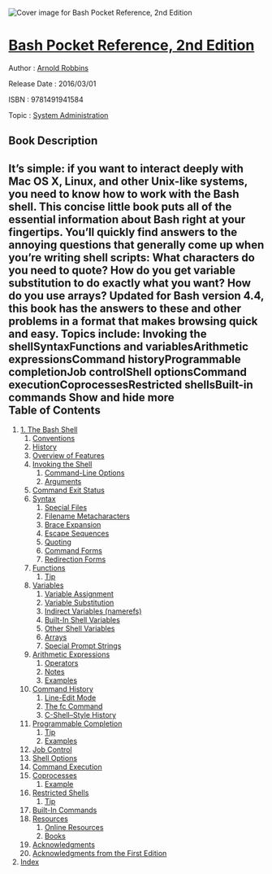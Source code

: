 ![Cover image for Bash Pocket Reference, 2nd Edition](https://imgdetail.ebookreading.net/cover/cover/system_admin/EB9781491941584.jpg)

[Bash Pocket Reference, 2nd Edition](https://ebookreading.net/view/book/Bash+Pocket+Reference%2C+2nd+Edition-EB9781491941584_1.html "Bash Pocket Reference, 2nd Edition")
====================================================================================================================

Author : [Arnold Robbins](https://ebookreading.net/search/author/Arnold+Robbins)

Release Date : 2016/03/01

ISBN : 9781491941584

Topic : [System Administration](https://ebookreading.net/search/category/system-administration)

Book Description
-----------------

 It’s simple: if you want to interact deeply with Mac OS X, Linux, and other Unix-like systems, you need to know how to work with the Bash shell. This concise little book puts all of the essential information about Bash right at your fingertips.
You’ll quickly find answers to the annoying questions that generally come up when you’re writing shell scripts: What characters do you need to quote? How do you get variable substitution to do exactly what you want? How do you use arrays? Updated for Bash version 4.4, this book has the answers to these and other problems in a format that makes browsing quick and easy.
Topics include:
Invoking the shellSyntaxFunctions and variablesArithmetic expressionsCommand historyProgrammable completionJob controlShell optionsCommand executionCoprocessesRestricted shellsBuilt-in commands        Show and hide more                
Table of Contents
-----------------

1. [1. The Bash Shell](https://ebookreading.net/view/book/Bash+Pocket+Reference%2C+2nd+Edition-EB9781491941584_4.html#unixnut4-CHP-4)
    1. [Conventions](https://ebookreading.net/view/book/Bash+Pocket+Reference%2C+2nd+Edition-EB9781491941584_4.html#I_sect11_d1e172)
    1. [History](https://ebookreading.net/view/book/Bash+Pocket+Reference%2C+2nd+Edition-EB9781491941584_4.html#history)
    1. [Overview of Features](https://ebookreading.net/view/book/Bash+Pocket+Reference%2C+2nd+Edition-EB9781491941584_4.html#unixnut4-CHP-4-SECT)
    1. [Invoking the Shell](https://ebookreading.net/view/book/Bash+Pocket+Reference%2C+2nd+Edition-EB9781491941584_4.html#unixnut4-CHP-4-SECT)
        1. [Command-Line Options](https://ebookreading.net/view/book/Bash+Pocket+Reference%2C+2nd+Edition-EB9781491941584_4.html#unixnut4-CHP-4-SECT)
        1. [Arguments](https://ebookreading.net/view/book/Bash+Pocket+Reference%2C+2nd+Edition-EB9781491941584_4.html#unixnut4-CHP-4-SECT)
    1. [Command Exit Status](https://ebookreading.net/view/book/Bash+Pocket+Reference%2C+2nd+Edition-EB9781491941584_4.html#exit-status)
    1. [Syntax](https://ebookreading.net/view/book/Bash+Pocket+Reference%2C+2nd+Edition-EB9781491941584_4.html#unixnut4-CHP-4-SECT)
        1. [Special Files](https://ebookreading.net/view/book/Bash+Pocket+Reference%2C+2nd+Edition-EB9781491941584_4.html#unixnut4-CHP-4-SECT)
        1. [Filename Metacharacters](https://ebookreading.net/view/book/Bash+Pocket+Reference%2C+2nd+Edition-EB9781491941584_4.html#unixnut4-CHP-4-SECT)
        1. [Brace Expansion](https://ebookreading.net/view/book/Bash+Pocket+Reference%2C+2nd+Edition-EB9781491941584_4.html#idm140567758075104)
        1. [Escape Sequences](https://ebookreading.net/view/book/Bash+Pocket+Reference%2C+2nd+Edition-EB9781491941584_4.html#escape-sequences)
        1. [Quoting](https://ebookreading.net/view/book/Bash+Pocket+Reference%2C+2nd+Edition-EB9781491941584_4.html#unixnut4-CHP-4-SECT)
        1. [Command Forms](https://ebookreading.net/view/book/Bash+Pocket+Reference%2C+2nd+Edition-EB9781491941584_4.html#unixnut4-CHP-4-SECT)
        1. [Redirection Forms](https://ebookreading.net/view/book/Bash+Pocket+Reference%2C+2nd+Edition-EB9781491941584_4.html#unixnut4-CHP-4-SECT)
    1. [Functions](https://ebookreading.net/view/book/Bash+Pocket+Reference%2C+2nd+Edition-EB9781491941584_4.html#unixnut4-CHP-4-SECT)
        1. [Tip](https://ebookreading.net/view/book/Bash+Pocket+Reference%2C+2nd+Edition-EB9781491941584_4.html#idm140567757449840)
    1. [Variables](https://ebookreading.net/view/book/Bash+Pocket+Reference%2C+2nd+Edition-EB9781491941584_4.html#unixnut4-CHP-4-SECT)
        1. [Variable Assignment](https://ebookreading.net/view/book/Bash+Pocket+Reference%2C+2nd+Edition-EB9781491941584_4.html#idm140567757433888)
        1. [Variable Substitution](https://ebookreading.net/view/book/Bash+Pocket+Reference%2C+2nd+Edition-EB9781491941584_4.html#unixnut4-CHP-4-SECT)
        1. [Indirect Variables (namerefs)](https://ebookreading.net/view/book/Bash+Pocket+Reference%2C+2nd+Edition-EB9781491941584_4.html#namerefs)
        1. [Built-In Shell Variables](https://ebookreading.net/view/book/Bash+Pocket+Reference%2C+2nd+Edition-EB9781491941584_4.html#unixnut4-CHP-4-SECT)
        1. [Other Shell Variables](https://ebookreading.net/view/book/Bash+Pocket+Reference%2C+2nd+Edition-EB9781491941584_4.html#unixnut4-CHP-4-SECT)
        1. [Arrays](https://ebookreading.net/view/book/Bash+Pocket+Reference%2C+2nd+Edition-EB9781491941584_4.html#unixnut4-CHP-4-SECT)
        1. [Special Prompt Strings](https://ebookreading.net/view/book/Bash+Pocket+Reference%2C+2nd+Edition-EB9781491941584_4.html#unixnut4-CHP-4-SECT)
    1. [Arithmetic Expressions](https://ebookreading.net/view/book/Bash+Pocket+Reference%2C+2nd+Edition-EB9781491941584_4.html#unixnut4-CHP-4-SECT)
        1. [Operators](https://ebookreading.net/view/book/Bash+Pocket+Reference%2C+2nd+Edition-EB9781491941584_4.html#unixnut4-CHP-4-SECT)
        1. [Notes](https://ebookreading.net/view/book/Bash+Pocket+Reference%2C+2nd+Edition-EB9781491941584_4.html#idm140567756587600)
        1. [Examples](https://ebookreading.net/view/book/Bash+Pocket+Reference%2C+2nd+Edition-EB9781491941584_4.html#unixnut4-CHP-4-SECT)
    1. [Command History](https://ebookreading.net/view/book/Bash+Pocket+Reference%2C+2nd+Edition-EB9781491941584_4.html#unixnut4-CHP-4-SECT)
        1. [Line-Edit Mode](https://ebookreading.net/view/book/Bash+Pocket+Reference%2C+2nd+Edition-EB9781491941584_4.html#unixnut4-CHP-4-SECT)
        1. [The fc Command](https://ebookreading.net/view/book/Bash+Pocket+Reference%2C+2nd+Edition-EB9781491941584_4.html#unixnut4-CHP-4-SECT)
        1. [C-Shell–Style History](https://ebookreading.net/view/book/Bash+Pocket+Reference%2C+2nd+Edition-EB9781491941584_4.html#csh-history)
    1. [Programmable Completion](https://ebookreading.net/view/book/Bash+Pocket+Reference%2C+2nd+Edition-EB9781491941584_4.html#unixnut4-CHP-4-prog)
        1. [Tip](https://ebookreading.net/view/book/Bash+Pocket+Reference%2C+2nd+Edition-EB9781491941584_4.html#idm140567756162176)
        1. [Examples](https://ebookreading.net/view/book/Bash+Pocket+Reference%2C+2nd+Edition-EB9781491941584_4.html#unixnut4-CHP-4-SECT)
    1. [Job Control](https://ebookreading.net/view/book/Bash+Pocket+Reference%2C+2nd+Edition-EB9781491941584_4.html#unixnut4-CHP-4-SECT)
    1. [Shell Options](https://ebookreading.net/view/book/Bash+Pocket+Reference%2C+2nd+Edition-EB9781491941584_4.html#shell-options)
    1. [Command Execution](https://ebookreading.net/view/book/Bash+Pocket+Reference%2C+2nd+Edition-EB9781491941584_4.html#unixnut4-CHP-4-SECT)
    1. [Coprocesses](https://ebookreading.net/view/book/Bash+Pocket+Reference%2C+2nd+Edition-EB9781491941584_4.html#coprocesses)
        1. [Example](https://ebookreading.net/view/book/Bash+Pocket+Reference%2C+2nd+Edition-EB9781491941584_4.html#idm140567755865120)
    1. [Restricted Shells](https://ebookreading.net/view/book/Bash+Pocket+Reference%2C+2nd+Edition-EB9781491941584_4.html#unixnut4-CHP-4-SECT)
        1. [Tip](https://ebookreading.net/view/book/Bash+Pocket+Reference%2C+2nd+Edition-EB9781491941584_4.html#idm140567755850688)
    1. [Built-In Commands](https://ebookreading.net/view/book/Bash+Pocket+Reference%2C+2nd+Edition-EB9781491941584_4.html#unixnut4-CHP-4-SECT)
    1. [Resources](https://ebookreading.net/view/book/Bash+Pocket+Reference%2C+2nd+Edition-EB9781491941584_4.html#I_sect11_d1e19823)
        1. [Online Resources](https://ebookreading.net/view/book/Bash+Pocket+Reference%2C+2nd+Edition-EB9781491941584_4.html#idm140567753723680)
        1. [Books](https://ebookreading.net/view/book/Bash+Pocket+Reference%2C+2nd+Edition-EB9781491941584_4.html#idm140567753720336)
    1. [Acknowledgments](https://ebookreading.net/view/book/Bash+Pocket+Reference%2C+2nd+Edition-EB9781491941584_4.html#idm140567753696064)
    1. [Acknowledgments from the First Edition](https://ebookreading.net/view/book/Bash+Pocket+Reference%2C+2nd+Edition-EB9781491941584_4.html#I_sect11_d1e19899)
1. [Index](https://ebookreading.net/view/book/Bash+Pocket+Reference%2C+2nd+Edition-EB9781491941584_5.html#idm140567753695296)
